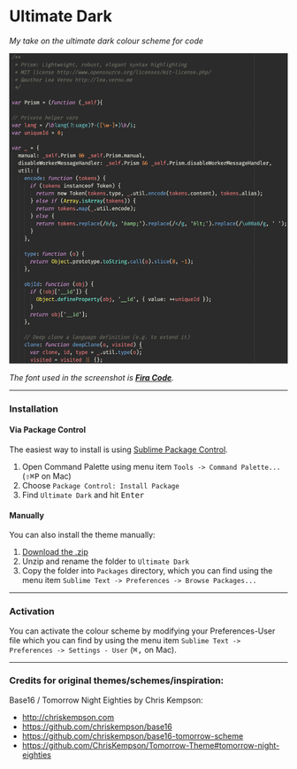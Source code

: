 # Ultimate Dark

*My take on the ultimate dark colour scheme for code*

![Screenshot](screenshots/javascript.png)


*The font used in the screenshot is [__Fira Code__](https://github.com/tonsky/FiraCode).*

***

### Installation

#### Via Package Control

The easiest way to install is using [Sublime Package Control](https://sublime.wbond.net).

1. Open Command Palette using menu item `Tools -> Command Palette...` (<kbd>⇧</kbd><kbd>⌘</kbd><kbd>P</kbd> on Mac)
2. Choose `Package Control: Install Package`
3. Find `Ultimate Dark` and hit <kbd>Enter</kbd>

#### Manually

You can also install the theme manually:

1. [Download the .zip](https://github.com/rubjo/ultimate-dark/archive/master.zip)
2. Unzip and rename the folder to `Ultimate Dark`
3. Copy the folder into `Packages` directory, which you can find using the menu item `Sublime Text -> Preferences -> Browse Packages...`

***

### Activation

You can activate the colour scheme by modifying your Preferences-User file which you can find by using the menu item `Sublime Text -> Preferences -> Settings - User` (<kbd>⌘</kbd><kbd>,</kbd> on Mac).

***

### Credits for original themes/schemes/inspiration:

Base16 / Tomorrow Night Eighties by Chris Kempson:
- http://chriskempson.com
- https://github.com/chriskempson/base16
- https://github.com/chriskempson/base16-tomorrow-scheme
- https://github.com/ChrisKempson/Tomorrow-Theme#tomorrow-night-eighties
